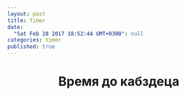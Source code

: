 ```yaml
---
layout: post
title: Timer
date: 
  "Sat Feb 28 2017 18:52:44 GMT+0300": null
categories: timer
published: true
---
```


<h1 align="center"> Время до кабздеца </h1>
<br>
<script src="http://megatimer.ru/s/f0bf95a5a0864b249245d166cbcd8e51.js"></script>

<br>
<br>
<br>


